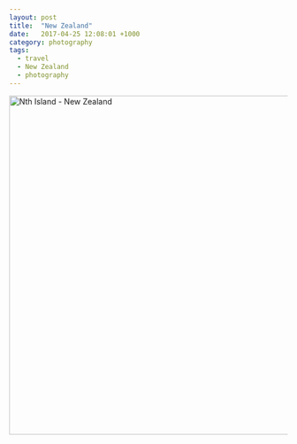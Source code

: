 ```yaml
---
layout: post
title:  "New Zealand"
date:   2017-04-25 12:08:01 +1000
category: photography
tags:
  - travel
  - New Zealand
  - photography
---
```

<a data-flickr-embed="true" data-header="true" data-footer="true"  href="https://www.flickr.com/photos/8397489@N04/albums/72157633386117094" title="Nth Island - New Zealand"><img src="https://c1.staticflickr.com/9/8395/8685573468_45baa7409e_z.jpg" width="612" height="612" alt="Nth Island - New Zealand"></a><script async src="//embedr.flickr.com/assets/client-code.js" charset="utf-8"></script>